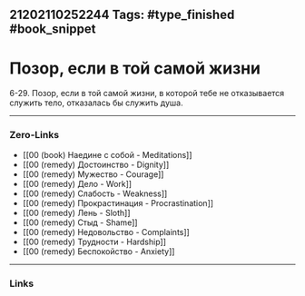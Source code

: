 21202110252244
Tags: #type_finished #book_snippet 
---
# Позор, если в той самой жизни

 6-29. Позор, если в той самой жизни, в которой тебе не отказывается служить тело, отказалась бы служить душа. 

---
### Zero-Links
 - [[00 (book) Наедине с собой - Meditations]]
 - [[00 (remedy) Достоинство - Dignity]]
 - [[00 (remedy) Мужество - Courage]]
 - [[00 (remedy) Дело - Work]]
 - [[00 (remedy) Слабость - Weakness]]
 - [[00 (remedy) Прокрастинация - Procrastination]]
 - [[00 (remedy) Лень - Sloth]]
 - [[00 (remedy) Стыд - Shame]]
 - [[00 (remedy) Недовольство - Complaints]]
 - [[00 (remedy) Трудности - Hardship]]
 - [[00 (remedy) Беспокойство - Anxiety]]
---
### Links
